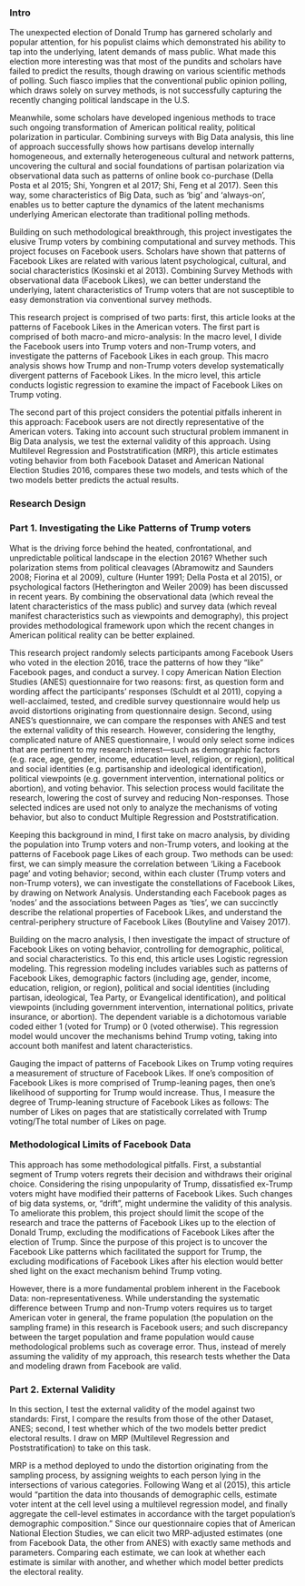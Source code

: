 ### Intro

The unexpected election of Donald Trump has garnered scholarly and
popular attention, for his populist claims which demonstrated his
ability to tap into the underlying, latent demands of mass public. What
made this election more interesting was that most of the pundits and
scholars have failed to predict the results, though drawing on various
scientific methods of polling. Such fiasco implies that the conventional
public opinion polling, which draws solely on survey methods, is not
successfully capturing the recently changing political landscape in the
U.S.

Meanwhile, some scholars have developed ingenious methods to trace such
ongoing transformation of American political reality, political
polarization in particular. Combining surveys with Big Data analysis,
this line of approach successfully shows how partisans develop
internally homogeneous, and externally heterogeneous cultural and
network patterns, uncovering the cultural and social foundations of
partisan polarization via observational data such as patterns of online
book co-purchase (Della Posta et al 2015; Shi, Yongren et al 2017; Shi,
Feng et al 2017). Seen this way, some characteristics of Big Data, such
as ‘big’ and ‘always-on’, enables us to better capture the dynamics of
the latent mechanisms underlying American electorate than traditional
polling methods.

Building on such methodological breakthrough, this project investigates
the elusive Trump voters by combining computational and survey methods.
This project focuses on Facebook users. Scholars have shown that
patterns of Facebook Likes are related with various latent
psychological, cultural, and social characteristics (Kosinski et al
2013). Combining Survey Methods with observational data (Facebook
Likes), we can better understand the underlying, latent characteristics
of Trump voters that are not susceptible to easy demonstration via
conventional survey methods.

This research project is comprised of two parts: first, this article
looks at the patterns of Facebook Likes in the American voters. The
first part is comprised of both macro-and micro-analysis: In the macro
level, I divide the Facebook users into Trump voters and non-Trump
voters, and investigate the patterns of Facebook Likes in each group.
This macro analysis shows how Trump and non-Trump voters develop
systematically divergent patterns of Facebook Likes. In the micro level,
this article conducts logistic regression to examine the impact of
Facebook Likes on Trump voting.

The second part of this project considers the potential pitfalls
inherent in this approach: Facebook users are not directly
representative of the American voters. Taking into account such
structural problem immanent in Big Data analysis, we test the external
validity of this approach. Using Multilevel Regression and
Poststratification (MRP), this article estimates voting behavior from
both Facebook Dataset and American National Election Studies 2016,
compares these two models, and tests which of the two models better
predicts the actual results.

### Research Design

### Part 1. Investigating the Like Patterns of Trump voters

What is the driving force behind the heated, confrontational, and
unpredictable political landscape in the election 2016? Whether such
polarization stems from political cleavages (Abramowitz and Saunders
2008; Fiorina et al 2009), culture (Hunter 1991; Della Posta et al
2015), or psychological factors (Hetherington and Weiler 2009) has been
discussed in recent years. By combining the observational data (which
reveal the latent characteristics of the mass public) and survey data
(which reveal manifest characteristics such as viewpoints and
demography), this project provides methodological framework upon which
the recent changes in American political reality can be better
explained.

This research project randomly selects participants among Facebook Users
who voted in the election 2016, trace the patterns of how they “like”
Facebook pages, and conduct a survey. I copy American Nation Election
Studies (ANES) questionnaire for two reasons: first, as question form
and wording affect the participants’ responses (Schuldt et al 2011),
copying a well-acclaimed, tested, and credible survey questionnaire
would help us avoid distortions originating from questionnaire design.
Second, using ANES’s questionnaire, we can compare the responses with
ANES and test the external validity of this research. However,
considering the lengthy, complicated nature of ANES questionnaire, I
would only select some indices that are pertinent to my research
interest—such as demographic factors (e.g. race, age, gender, income,
education level, religion, or region), political and social identities
(e.g. partisanship and ideological identification), political viewpoints
(e.g. government intervention, international politics or abortion), and
voting behavior. This selection process would facilitate the research,
lowering the cost of survey and reducing Non-responses. Those selected
indices are used not only to analyze the mechanisms of voting behavior,
but also to conduct Multiple Regression and Poststratification.

Keeping this background in mind, I first take on macro analysis, by
dividing the population into Trump voters and non-Trump voters, and
looking at the patterns of Facebook page Likes of each group. Two
methods can be used: first, we can simply measure the correlation
between ‘Liking a Facebook page’ and voting behavior; second, within
each cluster (Trump voters and non-Trump voters), we can investigate the
constellations of Facebook Likes, by drawing on Network Analysis.
Understanding each Facebook pages as ‘nodes’ and the associations
between Pages as ‘ties’, we can succinctly describe the relational
properties of Facebook Likes, and understand the central-periphery
structure of Facebook Likes (Boutyline and Vaisey 2017).

Building on the macro analysis, I then investigate the impact of
structure of Facebook Likes on voting behavior, controlling for
demographic, political, and social characteristics. To this end, this
article uses Logistic regression modeling. This regression modeling
includes variables such as patterns of Facebook Likes, demographic
factors (including age, gender, income, education, religion, or region),
political and social identities (including partisan, ideological, Tea
Party, or Evangelical identification), and political viewpoints
(including government intervention, international politics, private
insurance, or abortion). The dependent variable is a dichotomous
variable coded either 1 (voted for Trump) or 0 (voted otherwise). This
regression model would uncover the mechanisms behind Trump voting,
taking into account both manifest and latent characteristics.

Gauging the impact of patterns of Facebook Likes on Trump voting
requires a measurement of structure of Facebook Likes. If one’s
composition of Facebook Likes is more comprised of Trump-leaning pages,
then one’s likelihood of supporting for Trump would increase. Thus, I
measure the degree of Trump-leaning structure of Facebook Likes as
follows: The number of Likes on pages that are statistically correlated
with Trump voting/The total number of Likes on page.

### Methodological Limits of Facebook Data

This approach has some methodological pitfalls. First, a substantial
segment of Trump voters regrets their decision and withdraws their
original choice. Considering the rising unpopularity of Trump,
dissatisfied ex-Trump voters might have modified their patterns of
Facebook Likes. Such changes of big data systems, or, “drift”, might
undermine the validity of this analysis. To ameliorate this problem,
this project should limit the scope of the research and trace the
patterns of Facebook Likes up to the election of Donald Trump, excluding
the modifications of Facebook Likes after the election of Trump. Since
the purpose of this project is to uncover the Facebook Like patterns
which facilitated the support for Trump, the excluding modifications of
Facebook Likes after his election would better shed light on the exact
mechanism behind Trump voting.

However, there is a more fundamental problem inherent in the Facebook
Data: non-representativeness. While understanding the systematic
difference between Trump and non-Trump voters requires us to target
American voter in general, the frame population (the population on the
sampling frame) in this research is Facebook users; and such discrepancy
between the target population and frame population would cause
methodological problems such as coverage error. Thus, instead of merely
assuming the validity of my approach, this research tests whether the
Data and modeling drawn from Facebook are valid.

### Part 2. External Validity

In this section, I test the external validity of the model against two
standards: First, I compare the results from those of the other Dataset,
ANES; second, I test whether which of the two models better predict
electoral results. I draw on MRP (Multilevel Regression and
Poststratification) to take on this task.

MRP is a method deployed to undo the distortion originating from the
sampling process, by assigning weights to each person lying in the
intersections of various categories. Following Wang et al (2015), this
article would “partition the data into thousands of demographic cells,
estimate voter intent at the cell level using a multilevel regression
model, and finally aggregate the cell-level estimates in accordance with
the target population’s demographic composition.” Since our
questionnaire copies that of American National Election Studies, we can
elicit two MRP-adjusted estimates (one from Facebook Data, the other
from ANES) with exactly same methods and parameters. Comparing each
estimate, we can look at whether each estimate is similar with another,
and whether which model better predicts the electoral reality.
